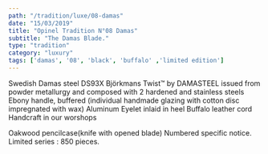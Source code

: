 ```yaml
---
path: "/tradition/luxe/08-damas"
date: "15/03/2019"
title: "Opinel Tradition N°08 Damas"
subtitle: "The Damas Blade."
type: "tradition"
category: "luxury"
tags: ['damas', '08', 'black', 'buffalo' ,'limited edition']
---
```

Swedish Damas steel DS93X Björkmans Twist™ by DAMASTEEL issued from powder metallurgy and composed with 2 hardened and stainless steels
Ebony handle, buffered (individual handmade glazing with cotton disc impregnated with wax)
Aluminum Eyelet inlaid in heel
Buffalo leather cord
Handcraft in our worshops

Oakwood pencilcase(knife with opened blade)
Numbered specific notice.
Limited series : 850 pieces.